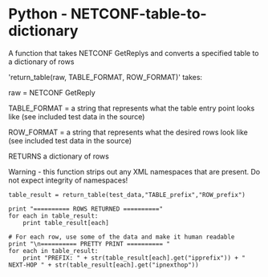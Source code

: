 Python - NETCONF-table-to-dictionary
====================================

A function that takes NETCONF GetReplys and converts a specified table to a dictionary of rows

'return_table(raw, TABLE_FORMAT, ROW_FORMAT)' takes:

raw = NETCONF GetReply
  
TABLE_FORMAT = a string that represents what the table entry point looks like (see included test data in the source)
  
ROW_FORMAT = a string that represents what the desired rows look like (see included test data in the source)

RETURNS a dictionary of rows

Warning - this function strips out any XML namespaces that are present. Do not expect integrity of namespaces!
  
    
    table_result = return_table(test_data,"TABLE_prefix","ROW_prefix")

    print "========== ROWS RETURNED =========="
    for each in table_result:
        print table_result[each]
    
    # For each row, use some of the data and make it human readable
    print "\n========== PRETTY PRINT ========== "
    for each in table_result:
        print "PREFIX: " + str(table_result[each].get("ipprefix")) + " NEXT-HOP " + str(table_result[each].get("ipnexthop")) 
